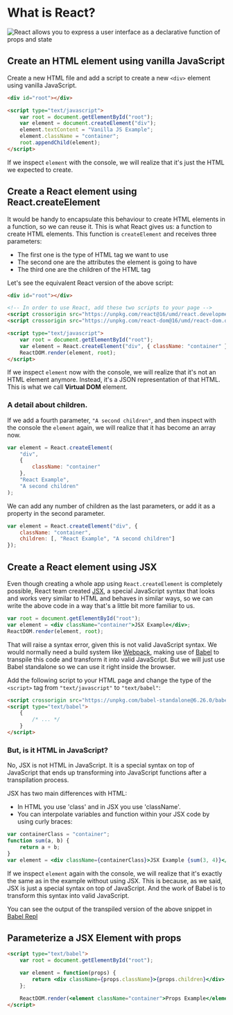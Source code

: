 # What is React?

![React allows you to express a user interface as a declarative function of props and state]('assets/react-declarative-function.png)

## Create an HTML element using vanilla JavaScript

Create a new HTML file and add a script to create a new `<div>` element using vanilla JavaScript.

```html
<div id="root"></div>

<script type="text/javascript">
    var root = document.getElementById("root");
    var element = document.createElement("div");
    element.textContent = "Vanilla JS Example";
    element.className = "container";
    root.appendChild(element);
</script>
```

If we inspect `element` with the console, we will realize that it's just the HTML we expected to create.

## Create a React element using React.createElement

It would be handy to encapsulate this behaviour to create HTML elements in a function, so we can reuse it. This is what React gives us: a function to create HTML elements. This function is `createElement` and receives three parameters:

-   The first one is the type of HTML tag we want to use
-   The second one are the attributes the element is going to have
-   The third one are the children of the HTML tag

Let's see the equivalent React version of the above script:

```html
<div id="root"></div>

<!-- In order to use React, add these two scripts to your page -->
<script crossorigin src="https://unpkg.com/react@16/umd/react.development.js"></script>
<script crossorigin src="https://unpkg.com/react-dom@16/umd/react-dom.development.js"></script>

<script type="text/javascript">
    var root = document.getElementById("root");
    var element = React.createElement("div", { className: "container" }, "React Example");
    ReactDOM.render(element, root);
</script>
```

If we inspect `element` now with the console, we will realize that it's not an HTML element anymore. Instead, it's a JSON representation of that HTML. This is what we call **Virtual DOM** element.

### A detail about children.

If we add a fourth parameter, `"A second children"`, and then inspect with the console the `element` again, we will realize that it has become an array now.

```javascript
var element = React.createElement(
    "div",
    {
        className: "container"
    },
    "React Example",
    "A second children"
);
```

We can add any number of children as the last parameters, or add it as a property in the second parameter.

```javascript
var element = React.createElement("div", {
    className: "container",
    children: [, "React Example", "A second children"]
});
```

## Create a React element using JSX

Even though creating a whole app using `React.createElement` is completely possible, React team created [JSX](https://facebook.github.io/jsx/), a special JavaScript syntax that looks and works very similar to HTML and behaves in similar ways, so we can write the above code in a way that's a little bit more familiar to us.

```jsx
var root = document.getElementById("root");
var element = <div className="container">JSX Example</div>;
ReactDOM.render(element, root);
```

That will raise a syntax error, given this is not valid JavaScript syntax. We would normally need a build system like [Webpack](https://webpack.js.org/), making use of [Babel](https://babeljs.io/) to transpile this code and transform it into valid JavaScript. But we will just use Babel standalone so we can use it right inside the browser.

Add the following script to your HTML page and change the type of the `<script>` tag from `"text/javascript"` to `"text/babel"`:

```html
<script crossorigin src="https://unpkg.com/babel-standalone@6.26.0/babel.js"></script>
<script type="text/babel">
    {
        /* ... */
    }
</script>
```

### But, is it HTML in JavaScript?

No, JSX is not HTML in JavaScript. It is a special syntax on top of JavaScript that ends up transforming into JavaScript functions after a transpilation process.

JSX has two main differences with HTML:

-   In HTML you use 'class' and in JSX you use 'className'.
-   You can interpolate variables and function within your JSX code by using curly braces:

```jsx
var containerClass = "container";
function sum(a, b) {
    return a + b;
}
var element = <div className={containerClass}>JSX Example {sum(3, 4)}</div>;
```

If we inspect `element` again with the console, we will realize that it's exactly the same as in the example without using JSX. This is because, as we said, JSX is just a special syntax on top of JavaScript. And the work of Babel is to transform this syntax into valid JavaScript.

You can see the output of the transpiled version of the above snippet in [Babel Repl](https://babeljs.io/repl#?babili=false&browsers=&build=&builtIns=false&spec=false&loose=false&code_lz=G4QwTgBAxg9gdgFxASzgUzAYQDYgM54QC8EARLIiumKQNwBQAZgK5xQLLwR7MC2AFCAA0EAEYBKCAG96EORDBoEzMHAggIAajEMAvvVCQ02NLzSJiEADwATZMGi4CAORBmiUiklQYc-PLoAfABSAMoAGhAAogAebgAOJtI8AgDMIgAs4rpWAPR2wIG0QA&debug=false&forceAllTransforms=false&shippedProposals=false&circleciRepo=&evaluate=false&fileSize=false&timeTravel=false&sourceType=module&lineWrap=true&presets=es2015%2Creact%2Cstage-2&prettier=false&targets=&version=6.26.0&envVersion=)

## Parameterize a JSX Element with props

```html
<script type="text/babel">
    var root = document.getElementById("root");

    var element = function(props) {
        return <div className={props.className}>{props.children}</div>;
    };

    ReactDOM.render(<element className="container">Props Example</element>, root);
</script>
```
